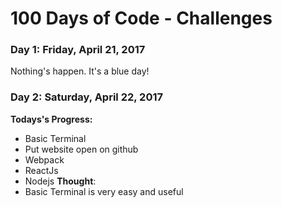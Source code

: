 # 100 Days of Code - Challenges

### Day 1: Friday, April 21, 2017

Nothing's happen. It's a blue day!

### Day 2: Saturday, April 22, 2017

**Todays's Progress:** 
- Basic Terminal
- Put website open on github
- Webpack
- ReactJs
- Nodejs
**Thought**: 
- Basic Terminal is very easy and useful

